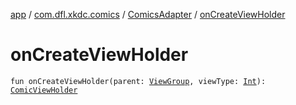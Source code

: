 [app](../../index.md) / [com.dfl.xkdc.comics](../index.md) / [ComicsAdapter](index.md) / [onCreateViewHolder](./on-create-view-holder.md)

# onCreateViewHolder

`fun onCreateViewHolder(parent: `[`ViewGroup`](https://developer.android.com/reference/android/view/ViewGroup.html)`, viewType: `[`Int`](https://kotlinlang.org/api/latest/jvm/stdlib/kotlin/-int/index.html)`): `[`ComicViewHolder`](../-comic-view-holder/index.md)
